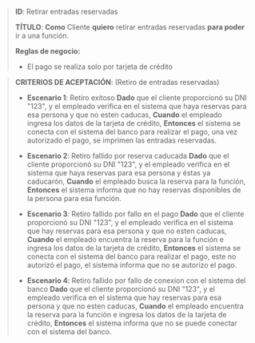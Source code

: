 > **ID**: Retirar entradas reservadas
>
> **TÍTULO**: **Como** Cliente  **quiero** retirar entradas reservadas **para poder** ir a una función.
>
>  **Reglas de negocio:**
>- El pago se realiza solo por tarjeta de crédito
>

> **CRITERIOS DE ACEPTACIÓN**: (Retiro de entradas reservadas)
> -  **Escenario 1**: Retiro exitoso
> **Dado** que el cliente proporcionó su DNI "123", y el empleado verifica en el sistema que haya reservas para esa persona y que no esten caducas,
> **Cuando** el empleado ingresa los datos de la tarjeta de crédito,
> **Entonces** el sistema se conecta con el sistema del banco para realizar el pago, una vez autorizado el pago, se imprimen las entradas reservadas.
>
>- **Escenario 2**: Retiro fallido por reserva caducada
> **Dado** que el cliente proporcionó su DNI "123", y el empleado verifica en el sistema que haya reservas para esa persona y éstas ya caducarón,
> **Cuando** el empleado busca la reserva para la función,
> **Entonces** el sistema informa que no hay reservas disponibles de la persona para esa función.
> 
>- **Escenario 3**: Retiro fallido por fallo en el pago 
**Dado** que el cliente proporcionó su DNI "123", y el empleado verifica en el sistema que hay reservas para esa persona y que no esten caducas,
> **Cuando** el empleado encuentra la reserva para la función e ingresa los datos de la tarjeta de crédito,
> **Entonces** el sistema se conecta con el sistema del banco para realizar el pago, este no autorizó el pago, el sistema informa que no se autorizo el pago.
>
>- **Escenario 4**: Retiro fallido por fallo de conexion con el sistema del banco
>**Dado** que el cliente proporcionó su DNI "123", y el empleado verifica en el sistema que hay reservas para esa persona y que no esten caducas,
> **Cuando** el empleado encuentra la reserva para la función e ingresa los datos de la tarjeta de crédito,
> **Entonces** el sistema informa que no se puede conectar con el sistema del banco.
> 

